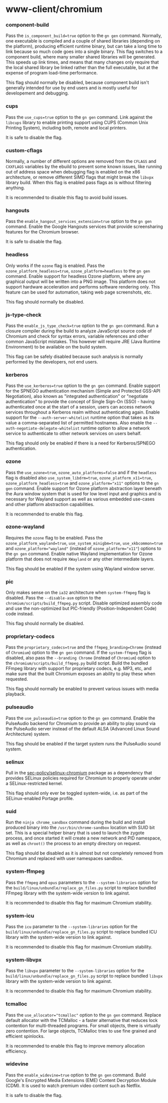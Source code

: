 # www-client/chromium

### component-build
Pass the `is_component_build=true` option to the `gn gen` command. Normally, one executable is compiled and a couple of shared libraries (depending on the platform), producing efficient runtime binary, but can take a long time to link because so much code goes into a single binary. This flag switches to a component build, where many smaller shared libraries will be generated. This speeds up link times, and means that many changes only require that the local shared library be linked rather than the full executable, but at the expense of program load-time performance.

This flag should normally be disabled, because component build isn't generally intended for use by end users and is mostly useful for developement and debugging.

### cups
Pass the `use_cups=true` option to the `gn gen` command. Link against the `libcups` library to enable printing support using CUPS (Common Unix Printing System), including both, remote and local printers.

It is safe to disable the flag.

### custom-cflags
Normally, a number of different options are removed from the `CFLAGS` and `CXXFLAGS` variables by the ebuild to prevent some known issues, like running out of address space when debugging flag is enabled on the x86 architecture, or remove different SIMD flags that might break the `libvpx` library build. When this flag is enabled pass flags as is without filtering anything.

It is recommended to disable this flag to avoid build issues.

### hangouts
Pass the `enable_hangout_services_extension=true` option to the `gn gen` command. Enable the Google Hangouts services that provide screensharing features for the Chromium browser.

It is safe to disable the flag.

### headless
Only works if the `ozone` flag is enabled. Pass the `ozone_platform_headless=true`, `ozone_platform=headless` to the `gn gen` command. Enable support for headless Ozone platform, where any graphical output will be written into a PNG image. This platform does not support hardware acceleration and performs software rendering only. This feature can be used for automation, taking web page screenshots, etc.

This flag should normally be disabled.

### js-type-check
Pass the `enable_js_type_check=true` option to the `gn gen` command. Run a closure compiler during the build to analyze JavaScript source code of Chromium and check for syntax errors, variable references and other common JavaScript mistakes. This however will require JRE (Java Runtime Environment) to be available on the build system.

This flag can be safely disabled because such analysis is normally performed by the developers, not end users.

### kerberos
Pass the `use_kerberos=true` option to the `gn gen` command. Enable support for the SPNEGO authentication mechanism (Simple and Protected GSS-API Negotiation), also known as "integrated authentication" or "negotiate authentication" to provide the concept of Single Sign-On (SSO) - having authenticated once at the start of a session, users can access network services throughout a Kerberos realm without authenticating again. Enable support for the `--auth-server-whitelist` runtime option that takes as its value a comma-separated list of permitted hostnames. Also enable the `--auth-negotiate-delegate-whitelist` runtime option to allow a network service to authenticate to other network services on users behalf.

This flag should only be enabled if there is a need for Kerberos/SPNEGO authentication.

### ozone
Pass the `use_ozone=true`, `ozone_auto_platforms=false` and if the `headless` flag is disabled also `use_system_libdrm=true`, `ozone_platform_x11=true`, `ozone_platform_headless=true` and `ozone_platform="x11"` options to the `gn gen` command. Enable support for Ozone platform abstraction layer beneath the Aura window system that is used for low level input and graphics and is necessary for Wayland support as well as various embedded use-cases and other platform abstraction capabilities.

It is recommended to enable this flag.

### ozone-wayland
Requires the `ozone` flag to be enabled. Pass the `ozone_platform_wayland=true`, `use_system_minigbm=true`, `use_xkbcommon=true` and `ozone_platform="wayland"` (instead of `ozone_platform="x11"`) options to the `gn gen` command. Enable native Wayland implementation for Ozone platform that does not require `XWayland` or any other intermediate layers.

This flag should be enabled if the system using Wayland window server.

### pic
Only makes sense on the `ia32` architecture when `system-ffmpeg` flag is disabled. Pass the `--disable-asm` option to the `chromium/scripts/build_ffmpeg.py` script. Disable optimized assembly code and use the non-optimized but PIC-friendly (Position-Independent Code) code instead.

This flag should normally be disabled.

### proprietary-codecs
Pass the `proprietary_codecs=true` and the `ffmpeg_branding=Chrome` (instead of `Chromium`) option to the `gn gen` command. If the `system-ffmpeg` flag is disabled, also pass the `--branding Chrome` (instead of `Chromium`) option to the `chromium/scripts/build_ffmpeg.py` build script. Build the bundled FFmpeg library with support for proprietary codecs, e.g. MP3, etc, and make sure that the built Chromium exposes an ability to play these when requested.

This flag should normally be enabled to prevent various issues with media playback.

### pulseaudio
Pass the `use_pulseaudio=true` option to the `gn gen` command. Enable the PulseAudio backend for Chromium to provide an ability to play sound via the PulseAudio server instead of the default ALSA (Advanced Linux Sound Architecture) system.

This flag should be enabled if the target system runs the PulseAudio sound system.

### selinux
Pull in the [sec-policy/selinux-chromium](../sec-policy/selinux-chromium.md) package as a dependency that provides SELinux policies required for Chromium to properly operate under a SELinux-restricted kernel.

This flag should only ever be toggled system-wide, i.e. as part of the SELinux-enabled Portage profile.

### suid
Run the `ninja chrome_sandbox` command during the build and install produced binary into the `/usr/bin/chrome-sandbox` location with SUID bit set. This is a special helper binary that is used to launch the zygote process, and once started it will create a new network and PID namespace, as well as `chroot()` the process to an empty directory on request.

This flag should be disabled as it is almost but not completely removed from Chromium and replaced with user namespaces sandbox.

### system-ffmpeg
Pass the `ffmpeg` and `opus` parameters to the `--system-libraries` option for the `build/linux/unbundle/replace_gn_files.py` script to replace bundled FFmpeg library with the system-wide version to link against.

It is recommended to disable this flag for maximum Chromium stability.

### system-icu
Pass the `icu` parameter to the `--system-libraries` option for the `build/linux/unbundle/replace_gn_files.py` script to replace bundled ICU library with the system-wide version to link against.

It is recommended to disable this flag for maximum Chromium stability.

### system-libvpx
Pass the `libvpx` parameter to the `--system-libraries` option for the `build/linux/unbundle/replace_gn_files.py` script to replace bundled `libvpx` library with the system-wide version to link against.

It is recommended to disable this flag for maximum Chromium stability.

### tcmalloc
Pass the `use_allocator="tcmalloc"` option to the `gn gen` command. Replace default allocator with the TCMalloc - a faster alternative that reduces lock contention for multi-threaded programs. For small objects, there is virtually zero contention. For large objects, TCMalloc tries to use fine grained and efficient spinlocks.

It is recommended to enable this flag to improve memory allocation efficiency.

### widevine
Pass the `enable_widevine=true` option to the `gn gen` command. Build Google's Encrypted Media Extensions (EME) Content Decryption Module (CDM). It is used to watch premium video content such as Netflix.

It is safe to disable the flag.
